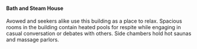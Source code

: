 #### Bath and Steam House

Avowed and seekers alike use this building as a place to relax. Spacious rooms in the building contain heated pools for respite while engaging in casual conversation or debates with others. Side chambers hold hot saunas and massage parlors.